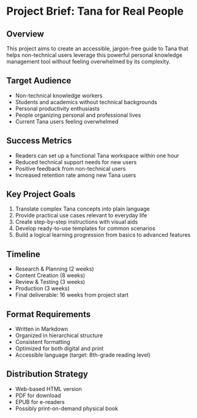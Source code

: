 # Project Brief: Tana for Real People

## Overview
This project aims to create an accessible, jargon-free guide to Tana that helps non-technical users leverage this powerful personal knowledge management tool without feeling overwhelmed by its complexity.

## Target Audience
- Non-technical knowledge workers
- Students and academics without technical backgrounds
- Personal productivity enthusiasts
- People organizing personal and professional lives
- Current Tana users feeling overwhelmed

## Success Metrics
- Readers can set up a functional Tana workspace within one hour
- Reduced technical support needs for new users
- Positive feedback from non-technical users
- Increased retention rate among new Tana users

## Key Project Goals
1. Translate complex Tana concepts into plain language
2. Provide practical use cases relevant to everyday life
3. Create step-by-step instructions with visual aids
4. Develop ready-to-use templates for common scenarios
5. Build a logical learning progression from basics to advanced features

## Timeline
- Research & Planning (2 weeks)
- Content Creation (8 weeks)
- Review & Testing (3 weeks)
- Production (3 weeks)
- Final deliverable: 16 weeks from project start

## Format Requirements
- Written in Markdown
- Organized in hierarchical structure
- Consistent formatting
- Optimized for both digital and print
- Accessible language (target: 8th-grade reading level)

## Distribution Strategy
- Web-based HTML version
- PDF for download
- EPUB for e-readers
- Possibly print-on-demand physical book 